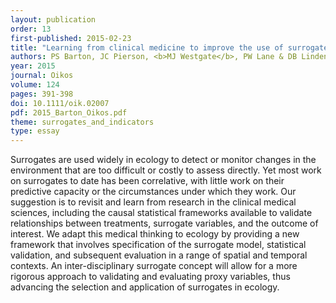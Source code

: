 ```yaml
---
layout: publication
order: 13
first-published: 2015-02-23
title: "Learning from clinical medicine to improve the use of surrogates in ecology."
authors: PS Barton, JC Pierson, <b>MJ Westgate</b>, PW Lane & DB Lindenmayer
year: 2015
journal: Oikos
volume: 124
pages: 391-398
doi: 10.1111/oik.02007
pdf: 2015_Barton_Oikos.pdf
theme: surrogates_and_indicators
type: essay
---
```

Surrogates are used widely in ecology to detect or monitor changes in the environment that are too difficult or costly to assess directly. Yet most work on surrogates to date has been correlative, with little work on their predictive capacity or the circumstances under which they work. Our suggestion is to revisit and learn from research in the clinical medical sciences, including the causal statistical frameworks available to validate relationships between treatments, surrogate variables, and the outcome of interest. We adapt this medical thinking to ecology by providing a new framework that involves specification of the surrogate model, statistical validation, and subsequent evaluation in a range of spatial and temporal contexts. An inter-disciplinary surrogate concept will allow for a more rigorous approach to validating and evaluating proxy variables, thus advancing the selection and application of surrogates in ecology.